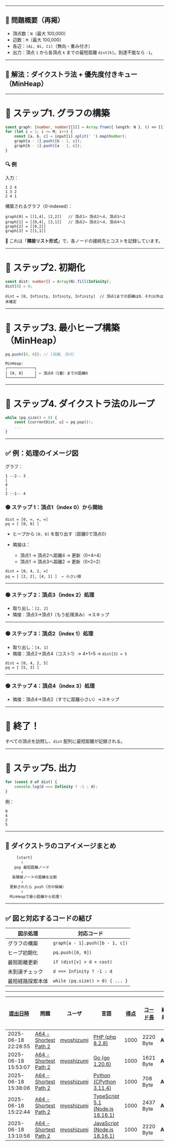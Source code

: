 
---

## 🧩 問題概要（再掲）

* 頂点数：`N`（最大 100,000）
* 辺数：`M`（最大 100,000）
* 各辺：`(Ai, Bi, Ci)`（無向・重み付き）
* 出力：頂点 `1` から各頂点 `k` までの最短距離 `dist[k]`。到達不能なら `-1`。

---

## 🔧 解法：**ダイクストラ法** + **優先度付きキュー（MinHeap）**

---

# 🧱 ステップ1. グラフの構築

```ts
const graph: [number, number][][] = Array.from({ length: N }, () => []);
for (let i = 1; i <= M; i++) {
    const [a, b, c] = input[i].split(' ').map(Number);
    graph[a - 1].push([b - 1, c]);
    graph[b - 1].push([a - 1, c]);
}
```

### 🔍 例

入力：

```
1 2 4
1 3 2
2 4 1
```

構築されるグラフ（0-indexed）：

```
graph[0] = [[1,4], [2,2]]   // 頂点1→ 頂点2へ4, 頂点3へ2
graph[1] = [[0,4], [3,1]]   // 頂点2→ 頂点1へ4, 頂点4へ1
graph[2] = [[0,2]]
graph[3] = [[1,1]]
```

📘 これは「**隣接リスト形式**」で、各ノードの接続先とコストを記録しています。

---

# 🧮 ステップ2. 初期化

```ts
const dist: number[] = Array(N).fill(Infinity);
dist[0] = 0;
```

```
dist = [0, Infinity, Infinity, Infinity]  // 頂点1までの距離は0、それ以外は未確定
```

---

# 🧰 ステップ3. 最小ヒープ構築（MinHeap）

```ts
pq.push([0, 0]); // [距離, 頂点]
```

```
MinHeap:
┌────────────┐
│ [0, 0]     │ ← 頂点0（1番）までの距離0
└────────────┘
```

---

# 🔁 ステップ4. ダイクストラ法のループ

```ts
while (pq.size() > 0) {
    const [currentDist, u] = pq.pop()!;
    ...
}
```

---

## ✅ 例：処理のイメージ図

グラフ：

```
1 --2-- 3
|
4
|
2 --1-- 4
```

### 🟢 ステップ 1：頂点1（index 0）から開始

```
dist = [0, ∞, ∞, ∞]
pq = [ [0, 0] ]
```

* ヒープから `[0, 0]` を取り出す（距離0で頂点0）

* 隣接は：

  * 頂点1 → 頂点2へ距離4 → 更新（0+4=4）
  * 頂点1 → 頂点3へ距離2 → 更新（0+2=2）

```
dist = [0, 4, 2, ∞]
pq = [ [2, 2], [4, 1] ]  ← 小さい順
```

---

### 🟢 ステップ 2：頂点3（index 2）処理

* 取り出し：`[2, 2]`
* 隣接：頂点3→頂点1（もう処理済み）→スキップ

---

### 🟢 ステップ 3：頂点2（index 1）処理

* 取り出し：`[4, 1]`
* 隣接：頂点2→頂点4（コスト1）→ 4+1=5 → `dist[3] = 5`

```
dist = [0, 4, 2, 5]
pq = [ [5, 3] ]
```

---

### 🟢 ステップ 4：頂点4（index 3）処理

* 隣接：頂点4→頂点2（すでに距離小さい）→スキップ

---

# 🎉 終了！

すべての頂点を訪問し、`dist` 配列に最短距離が記録される。

---

# 🧾 ステップ5. 出力

```ts
for (const d of dist) {
    console.log(d === Infinity ? -1 : d);
}
```

例：

```
0
4
2
5
```

---

## 🧠 ダイクストラのコアイメージまとめ

```plaintext
     [start]
       ↓
    pop 最短距離ノード
       ↓
   各隣接ノードの距離を比較
       ↓
  更新されたら push（次の候補）
       ↓
  MinHeapで最小距離から処理！
```

---

## ✅ 図と対応するコードの結び

| 図示処理     | 対応コード                           |
| -------- | ------------------------------- |
| グラフの構築   | `graph[a - 1].push([b - 1, c])` |
| ヒープ初期化   | `pq.push([0, 0])`               |
| 最短距離更新   | `if (dist[v] > d + cost)`       |
| 未到達チェック  | `d === Infinity ? -1 : d`       |
| 最短経路探索本体 | `while (pq.size() > 0) { ... }` |

---

| [提出日時](https://atcoder.jp/contests/tessoku-book/submissions/me?desc=true&orderBy=created) | 問題 | ユーザ | 言語 | [得点](https://atcoder.jp/contests/tessoku-book/submissions/me?desc=true&orderBy=score) | [コード長](https://atcoder.jp/contests/tessoku-book/submissions/me?orderBy=source_length) | 結果 | [実行時間](https://atcoder.jp/contests/tessoku-book/submissions/me?orderBy=time_consumption) | [メモリ](https://atcoder.jp/contests/tessoku-book/submissions/me?orderBy=memory_consumption) |  |
| --- | --- | --- | --- | --- | --- | --- | --- | --- | --- |
| 2025-06-18 22:28:55 | [A64 - Shortest Path 2](https://atcoder.jp/contests/tessoku-book/tasks/tessoku_book_bl) | [myoshizumi](https://atcoder.jp/users/myoshizumi) | [PHP (php 8.2.8)](https://atcoder.jp/contests/tessoku-book/submissions/me?f.Language=5016) | 1000 | 2220 Byte | **AC** | 483 ms | 110672 KiB | [詳細](https://atcoder.jp/contests/tessoku-book/submissions/66868739) |
| 2025-06-18 15:53:07 | [A64 - Shortest Path 2](https://atcoder.jp/contests/tessoku-book/tasks/tessoku_book_bl) | [myoshizumi](https://atcoder.jp/users/myoshizumi) | [Go (go 1.20.6)](https://atcoder.jp/contests/tessoku-book/submissions/me?f.Language=5002) | 1000 | 1621 Byte | **AC** | 324 ms | 22880 KiB | [詳細](https://atcoder.jp/contests/tessoku-book/submissions/66860592) |
| 2025-06-18 15:38:06 | [A64 - Shortest Path 2](https://atcoder.jp/contests/tessoku-book/tasks/tessoku_book_bl) | [myoshizumi](https://atcoder.jp/users/myoshizumi) | [Python (CPython 3.11.4)](https://atcoder.jp/contests/tessoku-book/submissions/me?f.Language=5055) | 1000 | 708 Byte | **AC** | 525 ms | 51944 KiB | [詳細](https://atcoder.jp/contests/tessoku-book/submissions/66860343) |
| 2025-06-18 15:22:44 | [A64 - Shortest Path 2](https://atcoder.jp/contests/tessoku-book/tasks/tessoku_book_bl) | [myoshizumi](https://atcoder.jp/users/myoshizumi) | [TypeScript 5.1 (Node.js 18.16.1)](https://atcoder.jp/contests/tessoku-book/submissions/me?f.Language=5058) | 1000 | 2437 Byte | **AC** | 639 ms | 132688 KiB | [詳細](https://atcoder.jp/contests/tessoku-book/submissions/66860095) |
| 2025-06-18 13:10:56 | [A64 - Shortest Path 2](https://atcoder.jp/contests/tessoku-book/tasks/tessoku_book_bl) | [myoshizumi](https://atcoder.jp/users/myoshizumi) | [JavaScript (Node.js 18.16.1)](https://atcoder.jp/contests/tessoku-book/submissions/me?f.Language=5009) | 1000 | 2220 Byte | **AC** | 757 ms | 132988 KiB | [詳細](https://atcoder.jp/contests/tessoku-book/submissions/66858333) |